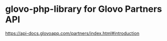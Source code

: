 # glovo-php-library for Glovo Partners API

https://api-docs.glovoapp.com/partners/index.html#introduction

